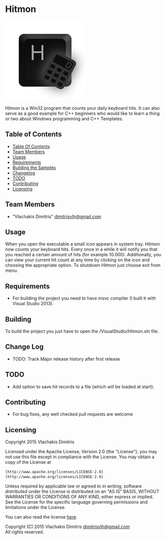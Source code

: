 # Hitmon

![Logo](doc/assets/logo.png)

Hitmon is a Win32 program that counts your daily keyboard hits. It can also serve as a good example for C++ beginners who would like to learn a thing or two about Windows programming and C++ Templates.

## <a name="toc"/> Table of Contents
 * [Table Of Contents](#toc)
 * [Team Members](#team)
 * [Usage](#usage)
 * [Requirements](#requirements)
 * [Building the Samples](#building)
 * [Changelog](#changelog)
 * [TODO](#todo)
 * [Contributing](#contributing)
 * [Licensing](#licensing)

## <a name="team"/> Team Members
 * "Vlachakis Dimitris" <dimitrisvlh@gmail.com>

## <a name="usage"/> Usage

When you open the executable a small icon appears in system tray. Hitmon now counts your keyboard hits. Every once in a while it will notify you that you reached a certain amount of hits (for example 10.000). Additionally, you can view your current hit count at any time by clicking on the icon and choosing the appropriate option. To shutdown Hitmon just choose exit from menu.

## <a name="requirements"/> Requirements
 * For building the project you need to have msvc compiler (I built it with Visual Studio 2013).

## <a name="building"/> Building

To build the project you just have to open the /VisualStudio/Hitmon.sln file.

## <a name="changelog"/> Change Log
 * TODO: Track Major release history after first release

## <a name="todo"/> TODO
 * Add option to save hit records to a file (which will be loaded at start).

## <a name="contributing"/> Contributing
 * For bug fixes, any well checked pull requests are welcome

## <a name="licensing"/> Licensing

Copyright 2015 Vlachakis Dimitris

Licensed under the Apache License, Version 2.0 (the "License");
you may not use this file except in compliance with the License.
You may obtain a copy of the License at

    [http://www.apache.org/licenses/LICENSE-2.0](http://www.apache.org/licenses/LICENSE-2.0)

Unless required by applicable law or agreed to in writing, software
distributed under the License is distributed on an "AS IS" BASIS,
WITHOUT WARRANTIES OR CONDITIONS OF ANY KIND, either express or implied.
See the License for the specific language governing permissions and
limitations under the License.

You can also read the license [here](LICENSE).

Copyright (C) 2015 Vlachakis Dimitris <dimitrisvlh@gmail.com>  
All rights reserved.
